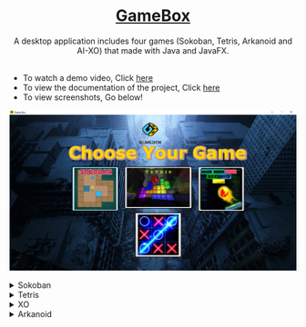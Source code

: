 <div align="center">
  <a href="https://github.com/Abanoub-Asaad/Game-Box">
    <h1>GameBox</h1>
  </a>
  A desktop application includes four games (Sokoban, Tetris, Arkanoid and AI-XO) that made with Java and JavaFX.
</div>

<br>

- To watch a demo video, Click [here](https://youtu.be/MmQH7oryvQs)
- To view the documentation of the project, Click [here](https://github.com/Abanoub-Asaad/Game-Box/blob/master/Docs/OOP%20Project%20Documentation.pdf)
- To view screenshots, Go below!

![](Screenshots/GameBoxBackground.png) 

<details>
  <summary>Sokoban</summary>
<p>

![](Screenshots/SokobanFirstLevel.png) 
![](Screenshots/SokobanPracticeMode.png) 
![](Screenshots/SokobanSelectLevel.png) 

</p>
</details>


<details>
  <summary>Tetris</summary>
<p>

![](Screenshots/TetrisDifficulty.png) 
![](Screenshots/Tetris.png) 

</p>
</details>


<details>
  <summary>XO</summary>
<p>

![](Screenshots/XO.png) 

</p>
</details>



<details>
  <summary>Arkanoid</summary>
<p>


![](Screenshots/menu.png) 
![](Screenshots/before_start.png) 
![](Screenshots/after_start.png) 
![](Screenshots/enemy.png) 
![](Screenshots/draw.png) 

</p>
</details>








